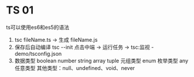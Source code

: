 # TS 01

ts可以使用es6和es5的语法

1. tsc fileName.ts -> 生成 fileName.js
2. 保存后自动编译
tsc --init
点击中端 -> 运行任务 -> tsc:监视 - demo/tsconfig.json
3. 数据类型
boolean
number
string
array
tuple 元组类型
enum 枚举类型
any 任意类型
其他类型：null、undefined、void、never
